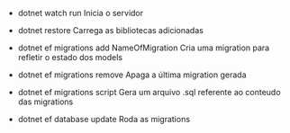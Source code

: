 - dotnet watch run
Inicia o servidor

- dotnet restore
Carrega as bibliotecas adicionadas

- dotnet ef migrations add NameOfMigration
Cria uma migration para refletir o estado dos models

- dotnet ef migrations remove
Apaga a última migration gerada

- dotnet ef migrations script
Gera um arquivo .sql referente ao conteudo das migrations

- dotnet ef database update
Roda as migrations